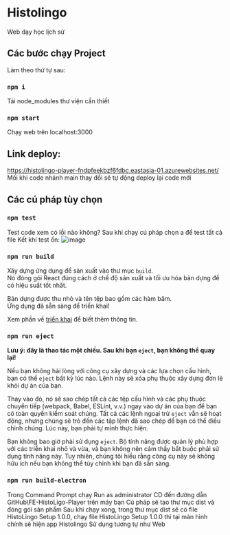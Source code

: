# Histolingo

Web dạy học lịch sử

## Các bước chạy Project

Làm theo thứ tự sau:

### `npm i`

Tải node_modules thư viện cần thiết

### `npm start`

Chạy web trên localhost:3000

## Link deploy:
https://histolingo-player-fndpfeekbzf6fdbc.eastasia-01.azurewebsites.net/
Mối khi code nhánh main thay đổi sẽ tự động deploy lại code mới

## Các cú pháp tùy chọn

### `npm test`

Test code xem có lỗi nào không?
Sau khi chạy cú pháp chọn a để test tất cả file
Kết khi test ổn:
![image](https://github.com/user-attachments/assets/269271f9-c5b0-4092-8160-e74a98922120)


### `npm run build`

Xây dựng ứng dụng để sản xuất vào thư mục `build`.\
Nó đóng gói React đúng cách ở chế độ sản xuất và tối ưu hóa bản dựng để có hiệu suất tốt nhất.

Bản dựng được thu nhỏ và tên tệp bao gồm các hàm băm.\
Ứng dụng đã sẵn sàng để triển khai!

Xem phần về [triển khai](https://facebook.github.io/create-react-app/docs/deployment) để biết thêm thông tin.

### `npm run eject`

**Lưu ý: đây là thao tác một chiều. Sau khi bạn `eject`, bạn không thể quay lại!**

Nếu bạn không hài lòng với công cụ xây dựng và các lựa chọn cấu hình, bạn có thể `eject` bất kỳ lúc nào. Lệnh này sẽ xóa phụ thuộc xây dựng đơn lẻ khỏi dự án của bạn.

Thay vào đó, nó sẽ sao chép tất cả các tệp cấu hình và các phụ thuộc chuyển tiếp (webpack, Babel, ESLint, v.v.) ngay vào dự án của bạn để bạn có toàn quyền kiểm soát chúng. Tất cả các lệnh ngoại trừ `eject` vẫn sẽ hoạt động, nhưng chúng sẽ trỏ đến các tập lệnh đã sao chép để bạn có thể điều chỉnh chúng. Lúc này, bạn phải tự mình thực hiện.

Bạn không bao giờ phải sử dụng `eject`. Bộ tính năng được quản lý phù hợp với các triển khai nhỏ và vừa, và bạn không nên cảm thấy bắt buộc phải sử dụng tính năng này. Tuy nhiên, chúng tôi hiểu rằng công cụ này sẽ không hữu ích nếu bạn không thể tùy chỉnh khi bạn đã sẵn sàng.

### `npm run build-electron`

Trong Command Prompt chạy Run as administrator
CD đến đường dẫn GitHub\FE-HistoLigo-Player trên máy bạn
Cú pháp sẽ tạo thư mục dist và đóng gói sản phẩm
Sau khi chạy xong, trong thư mục dist sẽ có file HistoLingo Setup 1.0.0, chạy file HistoLingo Setup 1.0.0 thì tại màn hình chính sẽ hiện app Histolingo
Sử dụng tương tự như Web
